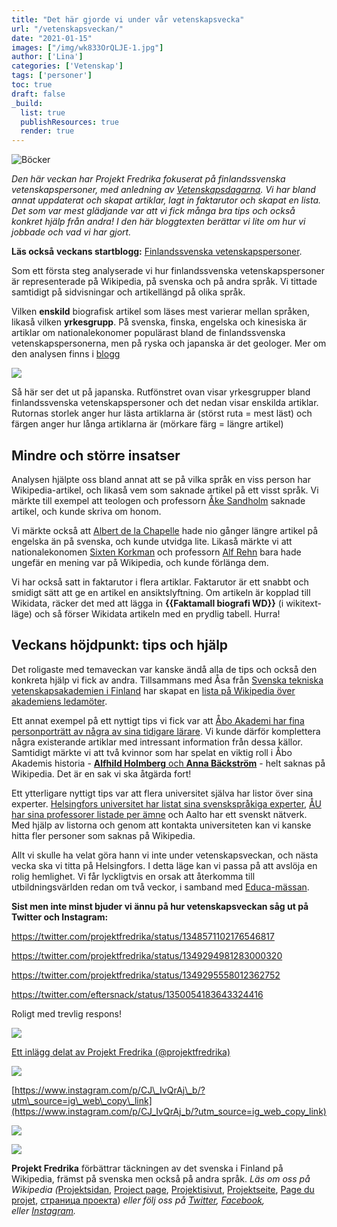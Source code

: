 ```yaml
---
title: "Det här gjorde vi under vår vetenskapsvecka"
url: "/vetenskapsveckan/"
date: "2021-01-15"
images: ["/img/wk833OrQLJE-1.jpg"]
author: ['Lina']
categories: ['Vetenskap']
tags: ['personer']
toc: true
draft: false
_build:
  list: true
  publishResources: true
  render: true
---
```


![Böcker](/img/wk833OrQLJE-1.jpg)


_Den här veckan har Projekt Fredrika fokuserat på finlandssvenska vetenskapspersoner, med anledning av [Vetenskapsdagarna](https://www.tieteenpaivat.fi/sv). Vi har bland annat uppdaterat och skapat artiklar, lagt in faktarutor och skapat en lista. Det som var mest glädjande var att vi fick många bra tips och också konkret hjälp från andra! I den här bloggtexten berättar vi lite om hur vi jobbade och vad vi har gjort._

**Läs också** **veckans startblogg:** [Finlandssvenska vetenskapspersoner](https://projektfredrika.fi/vetenskapspersoner/).

Som ett första steg analyserade vi hur finlandssvenska vetenskapspersoner är representerade på Wikipedia, på svenska och på andra språk. Vi tittade samtidigt på sidvisningar och artikellängd på olika språk.

Vilken **enskild** biografisk artikel som läses mest varierar mellan språken, likaså vilken **yrkesgrupp**. På svenska, finska, engelska och kinesiska är artiklar om nationalekonomer populärast bland de finlandssvenska vetenskapspersonerna, men på ryska och japanska är det geologer. Mer om den analysen finns i [blogg](https://projektfredrika.fi/vetenskapspersoner/)

![](https://projektfredrika.fi/wp-content/uploads/2021/01/image-11.png)

Så här ser det ut på japanska. Rutfönstret ovan visar yrkesgrupper bland finlandssvenska vetenskapspersoner och det nedan visar enskilda artiklar. Rutornas storlek anger hur lästa artiklarna är (störst ruta = mest läst) och färgen anger hur långa artiklarna är (mörkare färg = längre artikel)

Mindre och större insatser
--------------------------

Analysen hjälpte oss bland annat att se på vilka språk en viss person har Wikipedia-artikel, och likaså vem som saknade artikel på ett visst språk. Vi märkte till exempel att teologen och professorn [Åke Sandholm](https://sv.wikipedia.org/wiki/%C3%85ke_Sandholm) saknade artikel, och kunde skriva om honom.

Vi märkte också att [Albert de la Chapelle](https://sv.wikipedia.org/wiki/Albert_de_la_Chapelle_den_yngre’) hade nio gånger längre artikel på engelska än på svenska, och kunde utvidga lite. Likaså märkte vi att nationalekonomen [Sixten Korkman](https://sv.wikipedia.org/wiki/Sixten_Korkman) och professorn [Alf Rehn](https://sv.wikipedia.org/wiki/Alf_Rehn) bara hade ungefär en mening var på Wikipedia, och kunde förlänga dem.

Vi har också satt in faktarutor i flera artiklar. Faktarutor är ett snabbt och smidigt sätt att ge en artikel en ansiktslyftning. Om artikeln är kopplad till Wikidata, räcker det med att lägga in **{{Faktamall biografi WD}}** (i wikitext-läge) och så förser Wikidata artikeln med en prydlig tabell. Hurra!

Veckans höjdpunkt: tips och hjälp
---------------------------------

Det roligaste med temaveckan var kanske ändå alla de tips och också den konkreta hjälp vi fick av andra. Tillsammans med Åsa från [Svenska tekniska vetenskapsakademien i Finland](https://www.stvif.fi/) har skapat en [lista på Wikipedia över akademiens ledamöter](https://sv.wikipedia.org/wiki/Kategori:Ledam%C3%B6ter_av_Svenska_tekniska_vetenskapsakademien_i_Finland).

Ett annat exempel på ett nyttigt tips vi fick var att [Åbo Akademi har fina personporträtt av några av sina tidigare lärare](https://www.abo.fi/om-abo-akademi/profiler-i-abo-akademis-historia/). Vi kunde därför komplettera några existerande artiklar med intressant information från dessa källor. Samtidigt märkte vi att två kvinnor som har spelat en viktig roll i Åbo Akademis historia - [**Alfhild Holmberg** och **Anna Bäckström**](https://www.abo.fi/nyheter/anna-backstrom-holl-abo-akademi-pa-fotter-i-flera-decennier/) - helt saknas på Wikipedia. Det är en sak vi ska åtgärda fort!

Ett ytterligare nyttigt tips var att flera universitet själva har listor över sina experter. [Helsingfors universitet har listat sina svenskspråkiga experter](https://www.helsinki.fi/sv/svensksprakiga-experter), [ÅU har sina professorer listade per ämne](https://www.abo.fi/) och Aalto har ett svenskt nätverk. Med hjälp av listorna och genom att kontakta universiteten kan vi kanske hitta fler personer som saknas på Wikipedia.

Allt vi skulle ha velat göra hann vi inte under vetenskapsveckan, och nästa vecka ska vi titta på Helsingfors. I detta läge kan vi passa på att avslöja en rolig hemlighet. Vi får lyckligtvis en orsak att återkomma till utbildningsvärlden redan om två veckor, i samband med [Educa-mässan](https://educa.messukeskus.com/?lang=sv).

**Sist men inte minst bjuder vi ännu på hur vetenskapsveckan såg ut på Twitter och Instagram:**

https://twitter.com/projektfredrika/status/1348571102176546817

https://twitter.com/projektfredrika/status/1349294981283000320

https://twitter.com/projektfredrika/status/1349295558012362752

https://twitter.com/eftersnack/status/1350054183643324416

Roligt med trevlig respons!

![](https://projektfredrika.fi/wp-content/uploads/2021/01/image-13-1024x653.png)

[Ett inlägg delat av Projekt Fredrika (@projektfredrika)](https://www.instagram.com/p/CJ6AfMWM4oD/?utm_source=ig_embed&utm_campaign=loading)

![](https://projektfredrika.fi/wp-content/uploads/2021/01/image-14-1024x657.png)

[https://www.instagram.com/p/CJ\_IvQrAj\_b/?utm\_source=ig\_web\_copy\_link](https://www.instagram.com/p/CJ_IvQrAj_b/?utm_source=ig_web_copy_link)

![](https://projektfredrika.fi/wp-content/uploads/2021/01/image-15-1024x661.png)

![](https://projektfredrika.fi/wp-content/uploads/2021/01/image-16-1024x650.png)

  
  

**Projekt Fredrika** förbättrar täckningen av det svenska i Finland på Wikipedia, främst på svenska men också på andra språk. _Läs om oss på Wikipedia (_[Projektsidan](https://sv.wikipedia.org/wiki/Wikipedia:Projekt_Fredrika), [Project page](https://en.wikipedia.org/wiki/Wikipedia:Projekt_Fredrika), [Projektisivut](https://fi.wikipedia.org/wiki/Wikipedia:Projekt_Fredrika), [Projektseite](https://de.wikipedia.org/wiki/Wikipedia:Projekt_Fredrika), [Page du projet](https://fr.wikipedia.org/wiki/Wikipedia:Projekt_Fredrika), [страница проекта](https://ru.wikipedia.org/wiki/Wikipedia:Projekt_Fredrika)) _eller följ oss på [Twitter](https://twitter.com/projektfredrika), [Facebook](https://www.facebook.com/projektfredrika/), eller [Instagram](http://instagram.com/projektfredrika)._